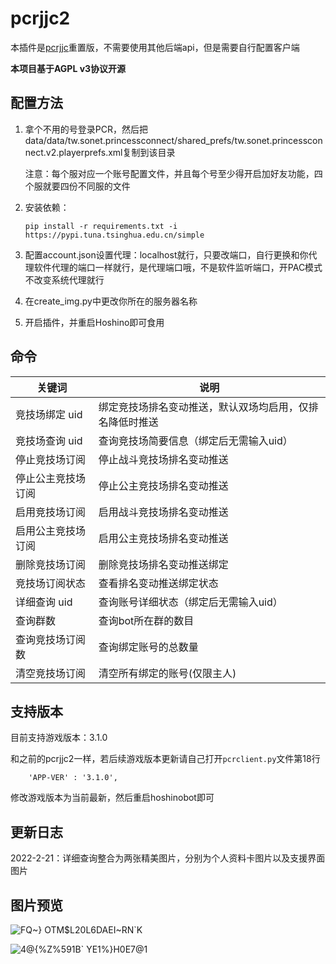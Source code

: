 # pcrjjc2

本插件是[pcrjjc](https://github.com/lulu666lulu/pcrjjc)重置版，不需要使用其他后端api，但是需要自行配置客户端  

**本项目基于AGPL v3协议开源**

## 配置方法

1. 拿个不用的号登录PCR，然后把data/data/tw.sonet.princessconnect/shared_prefs/tw.sonet.princessconnect.v2.playerprefs.xml复制到该目录

   注意：每个服对应一个账号配置文件，并且每个号至少得开启加好友功能，四个服就要四份不同服的文件

2. 安装依赖：

   ```
   pip install -r requirements.txt -i https://pypi.tuna.tsinghua.edu.cn/simple
   ```

3. 配置account.json设置代理：localhost就行，只要改端口，自行更换和你代理软件代理的端口一样就行，是代理端口哦，不是软件监听端口，开PAC模式不改变系统代理就行

4. 在create_img.py中更改你所在的服务器名称

5. 开启插件，并重启Hoshino即可食用

## 命令

| 关键词             | 说明                                                     |
| ------------------ | -------------------------------------------------------- |
| 竞技场绑定 uid     | 绑定竞技场排名变动推送，默认双场均启用，仅排名降低时推送 |
| 竞技场查询 uid     | 查询竞技场简要信息（绑定后无需输入uid）                  |
| 停止竞技场订阅     | 停止战斗竞技场排名变动推送                               |
| 停止公主竞技场订阅 | 停止公主竞技场排名变动推送                               |
| 启用竞技场订阅     | 启用战斗竞技场排名变动推送                               |
| 启用公主竞技场订阅 | 启用公主竞技场排名变动推送                               |
| 删除竞技场订阅     | 删除竞技场排名变动推送绑定                               |
| 竞技场订阅状态     | 查看排名变动推送绑定状态                                 |
| 详细查询 uid       | 查询账号详细状态（绑定后无需输入uid）                    |
| 查询群数           | 查询bot所在群的数目                                      |
| 查询竞技场订阅数   | 查询绑定账号的总数量                                     |
| 清空竞技场订阅     | 清空所有绑定的账号(仅限主人)                             |

## 支持版本

目前支持游戏版本：3.1.0

和之前的pcrjjc2一样，若后续游戏版本更新请自己打开`pcrclient.py`文件第18行

```
    'APP-VER' : '3.1.0',
```

修改游戏版本为当前最新，然后重启hoshinobot即可

## 更新日志

2022-2-21：详细查询整合为两张精美图片，分别为个人资料卡图片以及支援界面图片

## 图片预览

![FQ~} OTM$L20L6DAEI~RN`K](https://user-images.githubusercontent.com/71607036/154994397-fc1a4f89-4e10-4380-94bc-687868adfa9b.PNG)

![4@{%Z%591B` YE1%}H0E7@1](https://user-images.githubusercontent.com/71607036/154994414-483cef8b-cce5-4764-8557-3a149a7a344e.jpg)

